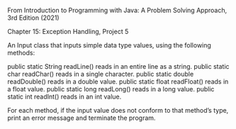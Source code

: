 From Introduction to Programming with Java: A Problem Solving Approach, 3rd Edition (2021)

Chapter 15: Exception Handling, Project 5

An Input class that inputs simple data type values, using the following methods:

public static String readLine() reads in an entire line as a string.
public static char readChar() reads in a single character.
public static double readDouble() reads in a double value.
public static float readFloat() reads in a float value.
public static long readLong() reads in a long value.
public static int readInt() reads in an int value.

For each method, if the input value does not conform to that method’s type, print an error message and terminate the program.
